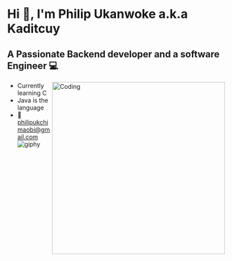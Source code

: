 # Hi 👋, I'm Philip Ukanwoke a.k.a Kaditcuy
## A Passionate Backend developer and a software Engineer 💻


<img align="right" alt="Coding" width="400" src="![giphy](https://user-images.githubusercontent.com/100276450/179907264-29699c2d-e2b8-4ce5-9049-e8b48d4c47b5.gif)
">












* Currently learning C 
 * Java is the language
 * 📧 philipukchimaobi@gmail.com                      ![giphy](https://user-images.githubusercontent.com/100276450/179907264-29699c2d-e2b8-4ce5-9049-e8b48d4c47b5.gif)


